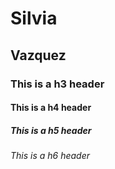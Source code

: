 # Silvia

## Vazquez

### This is a h3 header

#### This is a h4 header

##### This is a h5 header

###### This is a h6 header

